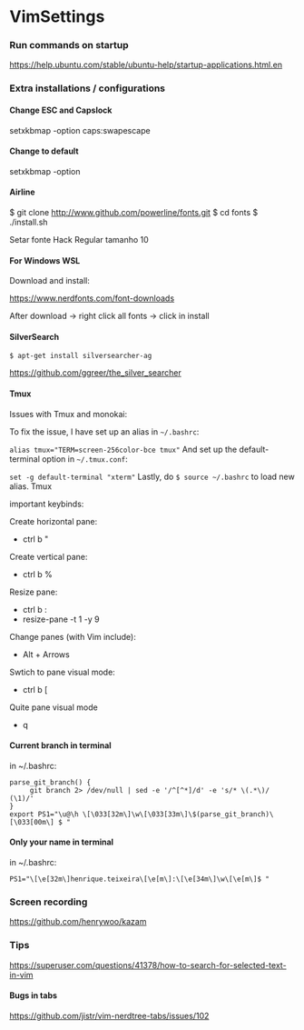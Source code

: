 # VimSettings

### Run commands on startup

https://help.ubuntu.com/stable/ubuntu-help/startup-applications.html.en

### Extra installations / configurations

#### Change ESC and Capslock

setxkbmap -option caps:swapescape

#### Change to default

setxkbmap -option

#### Airline

$ git clone http://www.github.com/powerline/fonts.git
$ cd fonts
$ ./install.sh

Setar fonte Hack Regular tamanho 10

#### For Windows WSL

Download and install:

https://www.nerdfonts.com/font-downloads

After download -> right click all fonts -> click in install

#### SilverSearch

```$ apt-get install silversearcher-ag```

https://github.com/ggreer/the_silver_searcher

#### Tmux

Issues with Tmux and monokai:

To fix the issue, I have set up an alias in ```~/.bashrc```:

```alias tmux="TERM=screen-256color-bce tmux"```
And set up the default-terminal option in ```~/.tmux.conf```:

```set -g default-terminal "xterm"```
Lastly, do ```$ source ~/.bashrc``` to load new alias. Tmux

important keybinds:

Create horizontal pane:

- ctrl b "

Create vertical pane:

- ctrl b %

Resize pane:

- ctrl b :
- resize-pane -t 1 -y 9

Change panes (with Vim include):
- Alt + Arrows

Swtich to pane visual mode:

- ctrl b [

Quite pane visual mode

- q

#### Current branch in terminal

in ~/.bashrc:

```
parse_git_branch() {
     git branch 2> /dev/null | sed -e '/^[^*]/d' -e 's/* \(.*\)/ (\1)/'
}
export PS1="\u@\h \[\033[32m\]\w\[\033[33m\]\$(parse_git_branch)\[\033[00m\] $ "
```
#### Only your name in terminal

in ~/.bashrc:

```
PS1="\[\e[32m\]henrique.teixeira\[\e[m\]:\[\e[34m\]\w\[\e[m\]$ "
```

### Screen recording

https://github.com/henrywoo/kazam

### Tips

https://superuser.com/questions/41378/how-to-search-for-selected-text-in-vim

#### Bugs in tabs

https://github.com/jistr/vim-nerdtree-tabs/issues/102
